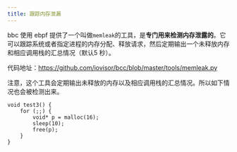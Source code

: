 ```yaml
---
title: 跟踪内存泄漏
---
```


bbc 使用 ebpf 提供了一个叫做`memleak`的工具，是**专门用来检测内存泄露的**。它可以跟踪系统或者指定进程的内存分配、释放请求，然后定期输出一个未释放内存和相应调⽤栈的汇总情况（默认5 秒）。

代码地址：https://github.com/iovisor/bcc/blob/master/tools/memleak.py

注意，这个工具会定期输出未释放的内存以及相应调用栈的汇总情况。所以如下情况也会被检测出来。

```
void test3() {
    for (;;) {
        void* p = malloc(16);
        sleep(10);
        free(p);
    }
}
```

